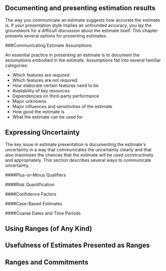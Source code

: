 Documenting and presenting estimation results
---

The way you communicate an estimate suggests how accurate the estimate is. If your presentation style implies an unfounded accuracy, you lay the groundwork for a difficult discussion about the estimate itself. This chapter presents several options for presenting estimates.

###Communicating Estimate Assumptions

An essential practice in presenting an estimate is to document the assumptions embodied in the estimate. Assumptions fall into several familiar categories:

  - Which features are required
  - Which features are not required
  - How elaborate certain features need to be
  - Availability of key resources
  - Dependencies on third-party performance
  - Major unknowns
  - Major influences and sensitivities of the estimate
  - How good the estimate is
  - What the estimate can be used for

Expressing Uncertainty
---

The key issue in estimate presentation is documenting the estimate's uncertainty in a way that communicates the uncertainty clearly and that also maximizes the chances that the estimate will be used constructively and appropriately. This section describes several ways to communicate uncertainty.

####Plus-or-Minus Qualifiers

####Risk Quantification

####Confidence Factors

####Case-Based Estimates

####Coarse Dates and Time Periods


Using Ranges (of Any Kind)
---

Usefulness of Estimates Presented as Ranges
---

Ranges and Commitments
---

